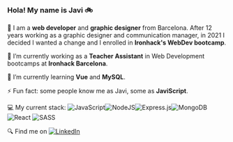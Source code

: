 ### Hola! My name is Javi 🚲



🧬 I am a **web developer** and **graphic designer** from Barcelona. After 12 years working as a graphic designer and communication manager, in 2021 I decided I wanted a change and I enrolled in **Ironhack's WebDev bootcamp**.

🔭 I’m currently working as a **Teacher Assistant** in Web Development bootcamps at **Ironhack Barcelona**.

🌱 I’m currently learning **Vue** and **MySQL**.

⚡ Fun fact: some people know me as Javi, some as **JaviScript**.

💻 My current stack: ![JavaScript](https://img.shields.io/badge/javascript-%23323330.svg?style=for-the-badge&logo=javascript&logoColor=%23F7DF1E)![NodeJS](https://img.shields.io/badge/node.js-6DA55F?style=for-the-badge&logo=node.js&logoColor=white)![Express.js](https://img.shields.io/badge/express.js-%23404d59.svg?style=for-the-badge&logo=express&logoColor=%2361DAFB)![MongoDB](https://img.shields.io/badge/MongoDB-%234ea94b.svg?style=for-the-badge&logo=mongodb&logoColor=white)![React](https://img.shields.io/badge/react-%2320232a.svg?style=for-the-badge&logo=react&logoColor=%2361DAFB) ![SASS](https://img.shields.io/badge/SASS-hotpink.svg?style=for-the-badge&logo=SASS&logoColor=white)

🔍 Find me on [![LinkedIn](https://img.shields.io/badge/linkedin-%230077B5.svg?style=for-the-badge&logo=linkedin&logoColor=white)](https://www.linkedin.com/in/javi-sastre-web-dev/)
